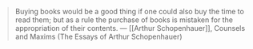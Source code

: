 
> Buying books would be a good thing if one could also buy the time to read them; but as a rule the purchase of books is mistaken for the appropriation of their contents. ― [[Arthur Schopenhauer]], Counsels and Maxims (The Essays of Arthur Schopenhauer)
